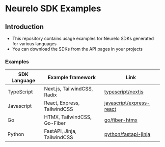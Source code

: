 # Neurelo SDK Examples

## Introduction

- This repository contains usage examples for Neurelo SDKs generated for various languages
- You can download the SDKs from the API pages in your projects

### Examples

| SDK Language | Example framework           | Link                                                   |
| ------------ | --------------------------- | ------------------------------------------------------ |
| TypeScript   | Next.js, TailwindCSS, Radix | [typescript/nextjs](/typescript/nextjs)               |
| Javascript   | React, Express, TailwindCSS | [javascript/express-react](/javascript/express-react) |
| Go           | HTMX, TailwindCSS, Go-Fiber | [go/fiber-htmx](/go/fiber-htmx)                       |
| Python       | FastAPI, Jinja, TailwindCSS | [python/fastapi-jinja](/python/fastapi-jinja)        |
